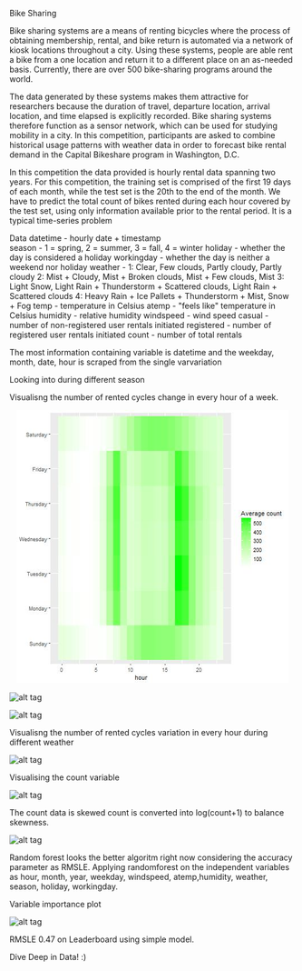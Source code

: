 Bike Sharing 

Bike sharing systems are a means of renting bicycles where the process of obtaining membership, rental, and bike return is
automated via a network of kiosk locations throughout a city. Using these systems, people are able rent a bike from a one
location and return it to a different place on an as-needed basis. Currently, there are over 500 bike-sharing programs around
the world.

The data generated by these systems makes them attractive for researchers because the duration of travel, departure location,
arrival location, and time elapsed is explicitly recorded. Bike sharing systems therefore function as a sensor network, which
can be used for studying mobility in a city. In this competition, participants are asked to combine historical usage patterns
with weather data in order to forecast bike rental demand in the Capital Bikeshare program in Washington, D.C.

In this competition the data provided is hourly rental data spanning two years. For this competition, the training set
is comprised of the first 19 days of each month, while the test set is the 20th to the end of the month. We have to 
predict the total count of bikes rented during each hour covered by the test set, using only information available prior
to the rental period. It is a typical time-series problem

Data 
    datetime - hourly date + timestamp  
    season -  1 = spring, 2 = summer, 3 = fall, 4 = winter 
    holiday - whether the day is considered a holiday
    workingday - whether the day is neither a weekend nor holiday
    weather - 1: Clear, Few clouds, Partly cloudy, Partly cloudy 
              2: Mist + Cloudy, Mist + Broken clouds, Mist + Few clouds, Mist 
              3: Light Snow, Light Rain + Thunderstorm + Scattered clouds, Light Rain + Scattered clouds 
              4: Heavy Rain + Ice Pallets + Thunderstorm + Mist, Snow + Fog 
    temp - temperature in Celsius
    atemp - "feels like" temperature in Celsius
    humidity - relative humidity
    windspeed - wind speed
    casual - number of non-registered user rentals initiated
    registered - number of registered user rentals initiated
    count - number of total rentals

The most information containing variable is datetime and the weekday, month, date, hour is scraped from the single varvariation

Looking into during different season

Visualisng the number of rented cycles change in every hour of a week.
<p align="center">
  <img src="heatmap.jpg">
 </p>
 
![alt tag](https://github.com/thefiercedemon/kaggle-/blob/master/bike%20sharing/heatmap2.jpg)

![alt tag](https://github.com/thefiercedemon/kaggle-/blob/master/bike%20sharing/linemap.jpg)


Visualisng the number of rented cycles variation in every hour during different weather

![alt tag](https://github.com/thefiercedemon/kaggle-/blob/master/bike%20sharing/linemap2.jpg)

Visualising the count variable 

![alt tag](https://github.com/thefiercedemon/kaggle-/blob/master/bike%20sharing/count.jpg)

The count data is skewed
count is converted into log(count+1) to balance skewness.

![alt tag](https://github.com/thefiercedemon/kaggle-/blob/master/bike%20sharing/newcount.jpg)

Random forest looks the better algoritm right now considering the accuracy parameter as RMSLE.
Applying randomforest on the independent variables as hour, month, year, weekday, windspeed, atemp,humidity, weather, season, holiday, workingday.

Variable importance plot

![alt tag](https://github.com/thefiercedemon/kaggle-/blob/master/bike%20sharing/variable%20importance.png)

RMSLE 0.47 on Leaderboard using simple model.

Dive Deep in Data! :)


